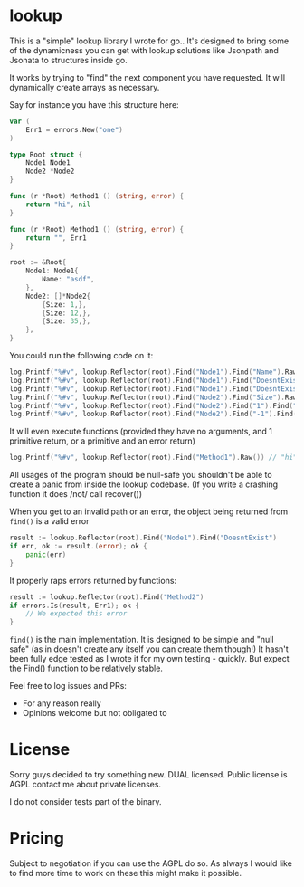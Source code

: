 # lookup

This is a "simple" lookup library I wrote for go.. It's designed to bring some of the dynamicness you can get with lookup
solutions like Jsonpath and Jsonata to structures inside go.

It works by trying to "find" the next component you have requested. It will dynamically create arrays as necessary.

Say for instance you have this structure here:
```go
var (
	Err1 = errors.New("one")
)

type Root struct {
    Node1 Node1
    Node2 *Node2
}

func (r *Root) Method1 () (string, error) {
	return "hi", nil
}

func (r *Root) Method1 () (string, error) {
	return "", Err1
}

root := &Root{
    Node1: Node1{
        Name: "asdf",
    },
    Node2: []*Node2{
        {Size: 1,},
        {Size: 12,},
        {Size: 35,},
    },
}
```

You could run the following code on it:
```go
log.Printf("%#v", lookup.Reflector(root).Find("Node1").Find("Name").Raw()) // "asdf"
log.Printf("%#v", lookup.Reflector(root).Find("Node1").Find("DoesntExist").Raw()) // nil
log.Printf("%#v", lookup.Reflector(root).Find("Node1").Find("DoesntExist", lookup.NewDefault("N/A")).Raw()) // "N/A"
log.Printf("%#v", lookup.Reflector(root).Find("Node2").Find("Size").Raw()) // []int{ 1,12,35 }
log.Printf("%#v", lookup.Reflector(root).Find("Node2").Find("1").Find("Size").Raw()) // 12
log.Printf("%#v", lookup.Reflector(root).Find("Node2").Find("-1").Find("Size").Raw()) // 35
```

It will even execute functions (provided they have no arguments, and 1 primitive return, or a primitive and an error return)

```go
log.Printf("%#v", lookup.Reflector(root).Find("Method1").Raw()) // "hi"
```

All usages of the program should be null-safe you shouldn't be able to create a panic from inside the lookup codebase.
(If you write a crashing function it does /not/ call recover())


When you get to an invalid path or an error, the object being returned from `find()` is a valid error
```go
result := lookup.Reflector(root).Find("Node1").Find("DoesntExist")
if err, ok := result.(error); ok {
	panic(err)
}
```

It properly raps errors returned by functions:
```go
result := lookup.Reflector(root).Find("Method2")
if errors.Is(result, Err1); ok {
	// We expected this error
}
```

`find()` is the main implementation. It is designed to be simple and "null safe" (as in doesn't create any itself you can create them though!)
It hasn't been fully edge tested as I wrote it for my own testing - quickly. But expect the Find() function to be relatively stable.

Feel free to log issues and PRs:
* For any reason really
* Opinions welcome but not obligated to

# License

Sorry guys decided to try something new. DUAL licensed. Public license is AGPL contact me about private licenses.

I do not consider tests part of the binary.

# Pricing

Subject to negotiation if you can use the AGPL do so. As always I would like to find more time to work on these this might make
it possible.
